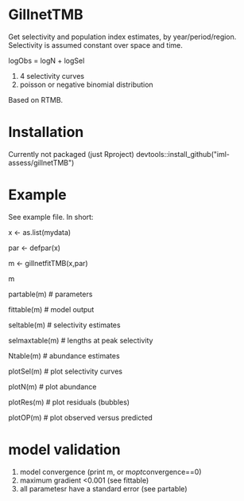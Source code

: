 # GillnetTMB

Get selectivity and population index estimates, by year/period/region. Selectivity is assumed constant over space and time.

logObs = logN + logSel 

1) 4 selectivity curves
2) poisson or negative binomial distribution

Based on RTMB.

# Installation

Currently not packaged (just Rproject)
devtools::install_github("iml-assess/gillnetTMB")

# Example

See example file. In short:

x <- as.list(mydata)

par <- defpar(x)

m <- gillnetfitTMB(x,par) 

m


partable(m) # parameters

fittable(m) # model output

seltable(m) # selectivity estimates

selmaxtable(m) # lengths at peak selectivity

Ntable(m) # abundance estimates


plotSel(m) # plot selectivity curves

plotN(m) # plot abundance

plotRes(m) # plot residuals (bubbles)

plotOP(m) # plot observed versus predicted

# model validation

1) model convergence (print m, or m$opt$convergence==0)
2) maximum gradient <0.001 (see fittable)
3) all parametesr have a standard error (see partable)
